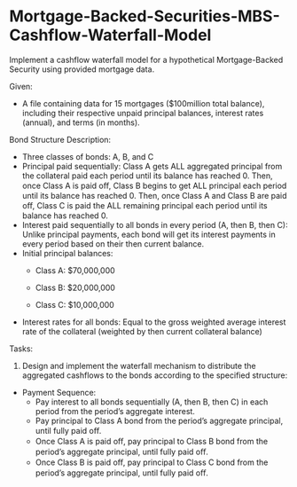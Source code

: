 # Mortgage-Backed-Securities-MBS-Cashflow-Waterfall-Model

Implement a cashflow waterfall model for a hypothetical Mortgage-Backed Security using provided mortgage data.


Given:
- A file containing data for 15 mortgages ($100million total balance), including their respective unpaid principal balances, interest
rates (annual), and terms (in months).

Bond Structure Description:
- Three classes of bonds: A, B, and C
- Principal paid sequentially: Class A gets ALL aggregated principal from the collateral paid each period until its balance has reached 0.
Then, once Class A is paid oﬀ, Class B begins to get ALL principal each period until its balance has reached 0.
Then, once Class A and Class B are paid oﬀ, Class C is paid the ALL remaining principal each period until its balance has reached 0.
- Interest paid sequentially to all bonds in every period (A, then B, then C): Unlike principal payments, each bond will get its interest
payments in every period based on their then current balance.
- Initial principal balances:
  * Class A: $70,000,000

  * Class B: $20,000,000

  * Class C: $10,000,000
- Interest rates for all bonds: Equal to the gross weighted average interest rate of the collateral (weighted by then current collateral
balance)

Tasks:
1. Design and implement the waterfall mechanism to distribute the aggregated cashflows to the bonds according to the
specified structure:
* Payment Sequence:
  * Pay interest to all bonds sequentially (A, then B, then C) in each period from the period’s aggregate interest.
  * Pay principal to Class A bond from the period’s aggregate principal, until fully paid oﬀ.
  * Once Class A is paid oﬀ, pay principal to Class B bond from the period’s aggregate principal, until fully paid oﬀ.
  * Once Class B is paid oﬀ, pay principal to Class C bond from the period’s aggregate principal, until fully paid oﬀ.
